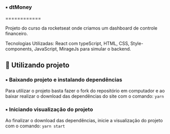 ### ▪️ dtMoney

============

Projeto do curso da rocketseat onde criamos um dashboard de controle financeiro.

Tecnologias Utilizadas: React com typeScript, HTML, CSS, Style-components, JavaScript, MirageJs para simular o backend.

## 🎲 Utilizando projeto

### ▪️ Baixando projeto e instalando dependências

Para utilizar o projeto basta fazer o fork do repositório em computador e ao baixar realizar o download das dependências do site com o comando: `yarn`

### ▪️ Iniciando visualização do projeto

Ao finalizar o download das dependências, inicie a visualização do projeto com o comando: `yarn start`
